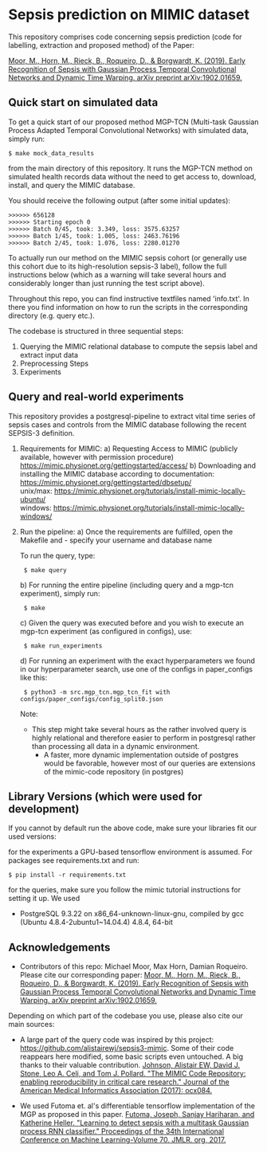 # Sepsis prediction on MIMIC dataset

This repository comprises code concerning sepsis prediction (code for labelling, extraction and proposed method) of the Paper: 

[Moor, M., Horn, M., Rieck, B., Roqueiro, D., & Borgwardt, K. (2019). Early Recognition of Sepsis with Gaussian Process Temporal Convolutional Networks and Dynamic Time Warping. arXiv preprint arXiv:1902.01659.](https://arxiv.org/abs/1902.01659) 

## Quick start on simulated data

To get a quick start of our proposed method MGP-TCN (Multi-task Gaussian Process Adapted Temporal Convolutional Networks) 
with simulated data, simply run:

    $ make mock_data_results

from the main directory of this repository. It runs the MGP-TCN method on
simulated health records data without the need to get access to,
download, install, and query the MIMIC database.

You should receive the following output (after some initial updates):

    >>>>>> 656128
    >>>>>> Starting epoch 0
    >>>>>> Batch 0/45, took: 3.349, loss: 3575.63257
    >>>>>> Batch 1/45, took: 1.005, loss: 2463.76196
    >>>>>> Batch 2/45, took: 1.076, loss: 2280.01270

To actually run our method on the MIMIC sepsis cohort (or generally use this cohort due to its high-resolution sepsis-3 label), 
follow the full instructions below (which as a warning will take several hours and considerably longer than just running the test script above).

Throughout this repo, you can find instructive textfiles named 'info.txt'. In there you find information on how to run the scripts in the corresponding directory (e.g. query etc.).

The codebase is structured in three sequential steps:
 1. Querying the MIMIC relational database to compute the sepsis label and extract input data
 2. Preprocessing Steps
 3. Experiments 


## Query and real-world experiments

This repository provides a postgresql-pipeline to extract vital time series of sepsis cases and controls from the MIMIC database following the recent SEPSIS-3 definition.
 
1. Requirements for MIMIC:
  a) Requesting Access to MIMIC (publicly available, however with permission procedure)
      https://mimic.physionet.org/gettingstarted/access/
  b) Downloading and installing the MIMIC database according to documentation: 
      https://mimic.physionet.org/gettingstarted/dbsetup/  
      unix/max: https://mimic.physionet.org/tutorials/install-mimic-locally-ubuntu/  
      windows: https://mimic.physionet.org/tutorials/install-mimic-locally-windows/ 

2. Run the pipeline:
    a) Once the requirements are fulfilled, open the Makefile and
        - specify your username and database name
    
    To run the query, type:

        $ make query

    b) For running the entire pipeline (including query and a mgp-tcn experiment), simply run:

        $ make

    c) Given the query was executed before and you wish to execute an mgp-tcn experiment (as configured in configs), use:

        $ make run_experiments    
    
    d) For running an experiment with the exact hyperparameters we found in our hyperparameter search, use one of the configs in paper_configs like this:
        
        $ python3 -m src.mgp_tcn.mgp_tcn_fit with configs/paper_configs/config_split0.json

    Note: 
	- This step might take several hours as the rather involved query is highly relational and therefore easier to perform in postgresql rather than processing all data in a dynamic environment.
        - A faster, more dynamic implementation outside of postgres would be favorable, however most of our queries are extensions of the mimic-code repository (in postgres)


## Library Versions (which were used for development)
If you cannot by default run the above code, make sure your libraries fit our used versions:

for the experiments a GPU-based tensorflow environment is assumed. For packages see requirements.txt
and run:

    $ pip install -r requirements.txt

for the queries, make sure you follow the mimic tutorial instructions for setting it up. We used
- PostgreSQL 9.3.22 on x86_64-unknown-linux-gnu, compiled by gcc (Ubuntu 4.8.4-2ubuntu1~14.04.4) 4.8.4, 64-bit

## Acknowledgements
- Contributors of this repo: Michael Moor, Max Horn, Damian Roqueiro.
Please cite our corresponding paper: 
[Moor, M., Horn, M., Rieck, B., Roqueiro, D., & Borgwardt, K. (2019). Early Recognition of Sepsis with Gaussian Process Temporal Convolutional Networks and Dynamic Time Warping. arXiv preprint arXiv:1902.01659.](https://arxiv.org/abs/1902.01659) 

Depending on which part of the codebase you use, please also cite our main sources:

- A large part of the query code was inspired by this project: https://github.com/alistairewj/sepsis3-mimic. Some of their code reappears here modified, some basic scripts even untouched. A big thanks to their valuable contribution.
[Johnson, Alistair EW, David J. Stone, Leo A. Celi, and Tom J. Pollard. 
"The MIMIC Code Repository: enabling reproducibility in critical care research." 
Journal of the American Medical Informatics Association (2017): ocx084.](https://www.ncbi.nlm.nih.gov/pubmed/29036464)

- We used Futoma et. al's differentiable tensorflow implementation of the MGP as proposed in this paper.
[Futoma, Joseph, Sanjay Hariharan, and Katherine Heller. "Learning to detect sepsis with a multitask Gaussian process RNN classifier." Proceedings of the 34th International Conference on Machine Learning-Volume 70. JMLR. org, 2017.](https://arxiv.org/abs/1706.04152)




